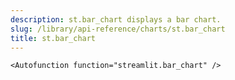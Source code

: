 ```yaml
---
description: st.bar_chart displays a bar chart.
slug: /library/api-reference/charts/st.bar_chart
title: st.bar_chart
---
```


`<Autofunction function="streamlit.bar_chart" />`